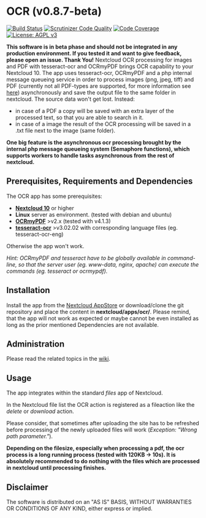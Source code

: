 # OCR (v0.8.7-beta)
[![Build Status](https://travis-ci.org/janis91/ocr.svg?branch=master)](https://travis-ci.org/janis91/ocr) [![Scrutinizer Code Quality](https://scrutinizer-ci.com/g/janis91/ocr/badges/quality-score.png?b=master)](https://scrutinizer-ci.com/g/janis91/ocr/?branch=master) [![Code Coverage](https://scrutinizer-ci.com/g/janis91/ocr/badges/coverage.png?b=master)](https://scrutinizer-ci.com/g/janis91/ocr/?branch=master) [![License: AGPL v3](https://img.shields.io/badge/License-AGPL%20v3-blue.svg)](http://www.gnu.org/licenses/agpl-3.0)

**This software is in beta phase and should not be integrated in any production environment. If you tested it and want to give feedback, please open an issue. Thank You!**
Nextcloud OCR processing for images and PDF with tesseract-ocr and OCRmyPDF brings OCR capability to your Nextcloud 10.
The app uses tesseract-ocr, OCRmyPDF and a php internal message queueing service in order to process images (png, jpeg, tiff) and PDF (currently not all PDF-types are supported, for more information see [here](https://github.com/jbarlow83/OCRmyPDF)) asynchronously and save the output file to the same folder in nextcloud.
The source data won't get lost. Instead:
 - in case of a PDF a copy will be saved with an extra layer of the processed text, so that you are able to search in it.
 - in case of a image the result of the OCR processing will be saved in a .txt file next to the image (same folder). 

**One big feature is the asynchronous ocr processing brought by the internal php message queueing system (Semaphore functions), which supports workers to handle tasks asynchronous from the rest of nextcloud.**

## Prerequisites, Requirements and Dependencies
The OCR app has some prerequisites:
 - **[Nextcloud 10](https://nextcloud.com/)** or higher
 - **Linux** server as environment. (tested with debian and ubuntu)
 - **[OCRmyPDF](https://github.com/jbarlow83/OCRmyPDF)** >v2.x (tested with v4.1.3)
 - **[tesseract-ocr](https://github.com/tesseract-ocr/tesseract)** >v3.02.02 with corresponding language files (eg. tesseract-ocr-eng)
 
Otherwise the app won't work.

*Hint: OCRmyPDF and tesseract have to be globally available in command-line, so that the server user (eg. www-data, nginx, apache) can execute the commands (eg. tesseract or ocrmypdf).*

## Installation
Install the app from the [Nextcloud AppStore](http://apps.nextcloud.com) or download/clone the git repository and place the content in **nextcloud/apps/ocr/**.
Please remind, that the app will not work as expected or maybe cannot be even installed as long as the prior mentioned Dependencies are not available.

## Administration
Please read the related topics in the [wiki](https://github.com/janis91/ocr/wiki).

## Usage
The app integrates within the standard _files_ app of Nextcloud.

In the Nextcloud file list the OCR action is registered as a fileaction like the _delete_ or _download_ action.

Please consider, that sometimes after uploading the site has to be refreshed before processing of the newly uploaded files will work (_Exception: "Wrong path parameter."_).

**Depending on the filesize, especially when processing a pdf, the ocr process is a long running process (tested with 120KB -> 10s). It is absolutely recommended to do nothing with the files which are processed in nextcloud until processing finishes.**


## Disclaimer
The software is distributed on an "AS IS" BASIS, WITHOUT WARRANTIES OR
CONDITIONS OF ANY KIND, either express or implied.
